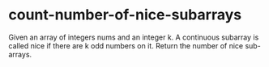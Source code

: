 # count-number-of-nice-subarrays
Given an array of integers nums and an integer k. A continuous subarray is called nice if there are k odd numbers on it.  Return the number of nice sub-arrays.

